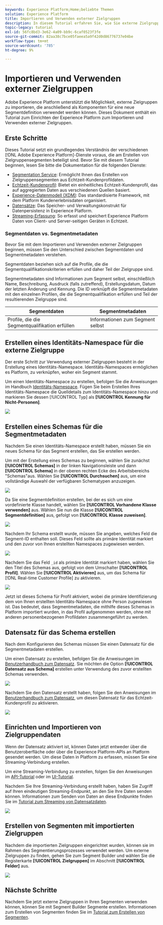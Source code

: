 ```yaml
---
keywords: Experience Platform;Home;beliebte Themen
solution: Experience Platform
title: Importieren und Verwenden externer Zielgruppen
description: In diesem Tutorial erfahren Sie, wie Sie externe Zielgruppen mit Adobe Experience Platform verwenden.
topic-legacy: tutorial
exl-id: 56fc8bd3-3e62-4a09-bb9c-6caf0523f3fe
source-git-commit: 82aa38c7bce05faeea5a9f42d0d86776737e04be
workflow-type: tm+mt
source-wordcount: '785'
ht-degree: 9%

---
```


# Importieren und Verwenden externer Zielgruppen

Adobe Experience Platform unterstützt die Möglichkeit, externe Zielgruppen zu importieren, die anschließend als Komponenten für eine neue Segmentdefinition verwendet werden können. Dieses Dokument enthält ein Tutorial zum Einrichten der Experience Platform zum Importieren und Verwenden externer Zielgruppen.

## Erste Schritte

Dieses Tutorial setzt ein grundlegendes Verständnis der verschiedenen [!DNL Adobe Experience Platform]-Dienste voraus, die am Erstellen von Zielgruppensegmenten beteiligt sind. Bevor Sie mit diesem Tutorial beginnen, lesen Sie bitte die Dokumentation für die folgenden Dienste:

- [Segmentation Service](../home.md): Ermöglicht Ihnen das Erstellen von Zielgruppensegmenten aus Echtzeit-Kundenprofildaten.
- [Echtzeit-Kundenprofil](../../profile/home.md): Bietet ein einheitliches Echtzeit-Kundenprofil, das auf aggregierten Daten aus verschiedenen Quellen basiert.
- [Experience-Datenmodell (XDM)](../../xdm/home.md): Das standardisierte Framework, mit dem Platform Kundenerlebnisdaten organisiert.
- [Datensätze](../../catalog/datasets/overview.md): Das Speicher- und Verwaltungskonstrukt für Datenpersistenz in Experience Platform.
- [Streaming-Erfassung](../../ingestion/streaming-ingestion/overview.md): So erfasst und speichert Experience Platform Daten von Client- und Server-seitigen Geräten in Echtzeit.

### Segmentdaten vs. Segmentmetadaten

Bevor Sie mit dem Importieren und Verwenden externer Zielgruppen beginnen, müssen Sie den Unterschied zwischen Segmentdaten und Segmentmetadaten verstehen.

Segmentdaten beziehen sich auf die Profile, die die Segmentqualifikationskriterien erfüllen und daher Teil der Zielgruppe sind.

Segmentmetadaten sind Informationen zum Segment selbst, einschließlich Name, Beschreibung, Ausdruck (falls zutreffend), Erstellungsdatum, Datum der letzten Änderung und Kennung. Die ID verknüpft die Segmentmetadaten mit den einzelnen Profilen, die die Segmentqualifikation erfüllen und Teil der resultierenden Zielgruppe sind.

| Segmentdaten | Segmentmetadaten |
| ------------ | ---------------- |
| Profile, die die Segmentqualifikation erfüllen | Informationen zum Segment selbst |

## Erstellen eines Identitäts-Namespace für die externe Zielgruppe

Der erste Schritt zur Verwendung externer Zielgruppen besteht in der Erstellung eines Identitäts-Namespace. Identitäts-Namespaces ermöglichen es Platform, zu verknüpfen, woher ein Segment stammt.

Um einen Identitäts-Namespace zu erstellen, befolgen Sie die Anweisungen im Handbuch [Identitäts-Namespace](../../identity-service/namespaces.md#manage-namespaces). Fügen Sie beim Erstellen Ihres Identitäts-Namespace die Quelldetails zum Identitäts-Namespace hinzu und markieren Sie dessen [!UICONTROL Typ] als **[!UICONTROL Kennung für Nicht-Personen]**.

![](../images/tutorials/external-audiences/identity-namespace-info.png)

## Erstellen eines Schemas für die Segmentmetadaten

Nachdem Sie einen Identitäts-Namespace erstellt haben, müssen Sie ein neues Schema für das Segment erstellen, das Sie erstellen werden.

Um mit der Erstellung eines Schemas zu beginnen, wählen Sie zunächst **[!UICONTROL Schemas]** in der linken Navigationsleiste und dann **[!UICONTROL Schema]** in der oberen rechten Ecke des Arbeitsbereichs &quot;Schemas&quot;aus. Wählen Sie **[!UICONTROL Durchsuchen]** aus, um eine vollständige Auswahl der verfügbaren Schematypen anzuzeigen.

![](../images/tutorials/external-audiences/create-schema-browse.png)

Da Sie eine Segmentdefinition erstellen, bei der es sich um eine vordefinierte Klasse handelt, wählen Sie **[!UICONTROL Vorhandene Klasse verwenden]** aus. Wählen Sie nun die Klasse **[!UICONTROL Segmentdefinition]** aus, gefolgt von **[!UICONTROL Klasse zuweisen]**.

![](../images/tutorials/external-audiences/assign-class.png)

Nachdem Ihr Schema erstellt wurde, müssen Sie angeben, welches Feld die Segment-ID enthalten soll. Dieses Feld sollte als primäre Identität markiert und den zuvor von Ihnen erstellten Namespaces zugewiesen werden.

![](../images/tutorials/external-audiences/mark-primary-identifier.png)

Nachdem Sie das Feld `_id` als primäre Identität markiert haben, wählen Sie den Titel des Schemas aus, gefolgt von dem Umschalter **[!UICONTROL Profil]**. Wählen Sie **[!UICONTROL Aktivieren]** aus, um das Schema für [!DNL Real-time Customer Profile] zu aktivieren.

![](../images/tutorials/external-audiences/schema-profile.png)

Jetzt ist dieses Schema für Profil aktiviert, wobei die primäre Identifizierung dem von Ihnen erstellten Identitäts-Namespace ohne Person zugewiesen ist. Das bedeutet, dass Segmentmetadaten, die mithilfe dieses Schemas in Platform importiert wurden, in das Profil aufgenommen werden, ohne mit anderen personenbezogenen Profildaten zusammengeführt zu werden.

## Datensatz für das Schema erstellen

Nach dem Konfigurieren des Schemas müssen Sie einen Datensatz für die Segmentmetadaten erstellen.

Um einen Datensatz zu erstellen, befolgen Sie die Anweisungen im [Benutzerhandbuch zum Datensatz](../../catalog/datasets/user-guide.md#create). Sie möchten die Option **[!UICONTROL Datensatz aus Schema]** erstellen unter Verwendung des zuvor erstellten Schemas verwenden.

![](../images/tutorials/external-audiences/select-schema.png)

Nachdem Sie den Datensatz erstellt haben, folgen Sie den Anweisungen im [Benutzerhandbuch zum Datensatz](../../catalog/datasets/user-guide.md#enable-profile), um diesen Datensatz für das Echtzeit-Kundenprofil zu aktivieren.

![](../images/tutorials/external-audiences/dataset-profile.png)

## Einrichten und Importieren von Zielgruppendaten

Wenn der Datensatz aktiviert ist, können Daten jetzt entweder über die Benutzeroberfläche oder über die Experience Platform-APIs an Platform gesendet werden. Um diese Daten in Platform zu erfassen, müssen Sie eine Streaming-Verbindung erstellen.

Um eine Streaming-Verbindung zu erstellen, folgen Sie den Anweisungen im [API-Tutorial](../../sources/tutorials/api/create/streaming/http.md) oder im [UI-Tutorial](../../sources/tutorials/ui/create/streaming/http.md).

Nachdem Sie Ihre Streaming-Verbindung erstellt haben, haben Sie Zugriff auf Ihren eindeutigen Streaming-Endpunkt, an den Sie Ihre Daten senden können. Informationen zum Senden von Daten an diese Endpunkte finden Sie im [Tutorial zum Streaming von Datensatzdaten](../../ingestion/tutorials/streaming-record-data.md#ingest-data).

![](../images/tutorials/external-audiences/get-streaming-endpoint.png)

## Erstellen von Segmenten mit importierten Zielgruppen

Nachdem die importierten Zielgruppen eingerichtet wurden, können sie im Rahmen des Segmentierungsprozesses verwendet werden. Um externe Zielgruppen zu finden, gehen Sie zum Segment Builder und wählen Sie die Registerkarte **[!UICONTROL Zielgruppen]** im Abschnitt **[!UICONTROL Felder]** aus.

![](../images/tutorials/external-audiences/external-audiences.png)

## Nächste Schritte

Nachdem Sie jetzt externe Zielgruppen in Ihren Segmenten verwenden können, können Sie mit Segment Builder Segmente erstellen. Informationen zum Erstellen von Segmenten finden Sie im [Tutorial zum Erstellen von Segmenten](./create-a-segment.md).

